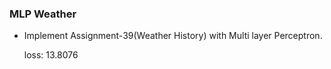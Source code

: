 ### MLP Weather
- Implement Assignment-39(Weather History) with Multi layer Perceptron.

  loss: 13.8076
